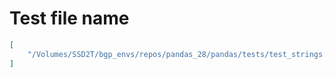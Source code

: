 # Test file name

```json
[
    "/Volumes/SSD2T/bgp_envs/repos/pandas_28/pandas/tests/test_strings.py"
]
```
